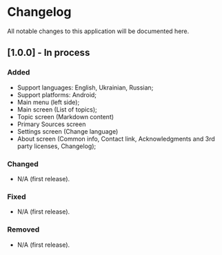 # Changelog

All notable changes to this application will be documented here.

## [1.0.0] - In process

### Added

- Support languages: English, Ukrainian, Russian;
- Support platforms: Android;
- Main menu (left side);
- Main screen (List of topics);
- Topic screen (Markdown content)
- Primary Sources screen
- Settings screen (Change language)
- About screen (Common info, Contact link, Acknowledgments and 3rd party licenses, Changelog);

### Changed

- N/A (first release).

### Fixed

- N/A (first release).

### Removed

- N/A (first release).
